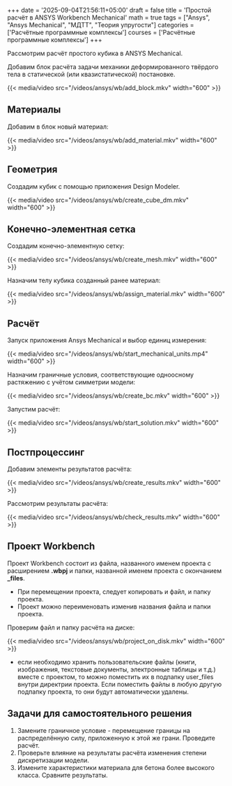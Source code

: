 +++
date = '2025-09-04T21:56:11+05:00'
draft = false
title = 'Простой расчёт в ANSYS Workbench Mechanical'
math = true
tags = ["Ansys", "Ansys Mechanical", "МДТТ", "Теория упругости"]
categories = ['Расчётные программные комплексы']
courses = ['Расчётные программные комплексы']
+++

<!--more-->

Рассмотрим расчёт простого кубика в ANSYS Mechanical.

Добавим блок расчёта задачи механики деформированного твёрдого тела в статической (или квазистатической) постановке. 

{{< media/video src="/videos/ansys/wb/add_block.mkv" width="600" >}}

## Материалы

Добавим в блок новый материал:

{{< media/video src="/videos/ansys/wb/add_material.mkv" width="600" >}}

## Геометрия

Создадим кубик с помощью приложения Design Modeler. 

{{< media/video src="/videos/ansys/wb/create_cube_dm.mkv" width="600" >}}

## Конечно-элементная сетка

Создадим конечно-элементную сетку:

{{< media/video src="/videos/ansys/wb/create_mesh.mkv" width="600" >}}

Назначим телу кубика созданный ранее материал:

{{< media/video src="/videos/ansys/wb/assign_material.mkv" width="600" >}}

## Расчёт

Запуск приложения Ansys Mechanical и выбор единиц измерения:

{{< media/video src="/videos/ansys/wb/start_mechanical_units.mp4" width="600" >}}

Назначим граничные условия, соответствующие одноосному растяжению с учётом симметрии модели:

{{< media/video src="/videos/ansys/wb/create_bc.mkv" width="600" >}}

Запустим расчёт:

{{< media/video src="/videos/ansys/wb/start_solution.mkv" width="600" >}}

## Постпроцессинг

Добавим элементы результатов расчёта:

{{< media/video src="/videos/ansys/wb/create_results.mkv" width="600" >}}

Рассмотрим результаты расчёта:

{{< media/video src="/videos/ansys/wb/check_results.mkv" width="600" >}}

## Проект Workbench
Проект Workbench состоит из файла, названного именем проекта с расширением **.wbpj** и папки, названной именем проекта с окончанием **_files**. 
- При перемещении проекта, следует копировать и файл, и папку проекта. 
- Проект можно переименовать изменив названия файла и папки проекта.

Проверим файл и папку расчёта на диске:

{{< media/video src="/videos/ansys/wb/project_on_disk.mkv" width="600" >}}

- если необходимо хранить пользовательские файлы (книги, изображения, текстовые документы, электронные таблицы и т.д.) вместе с проектом, то можно поместить их в подпапку user_files внутри директрии проекта. Если поместить файлы в любую другую подпапку проекта, то они будут автоматически удалены.

## Задачи для самостоятельного решения

1. Замените граничное условие - перемещение границы на распределённую силу, приложенную к этой же грани. Проведите расчёт.
2. Проверьте влияние на результаты расчёта изменения степени дискретизации модели. 
3. Измените характеристики материала для бетона более высокого класса. Сравните результаты.






